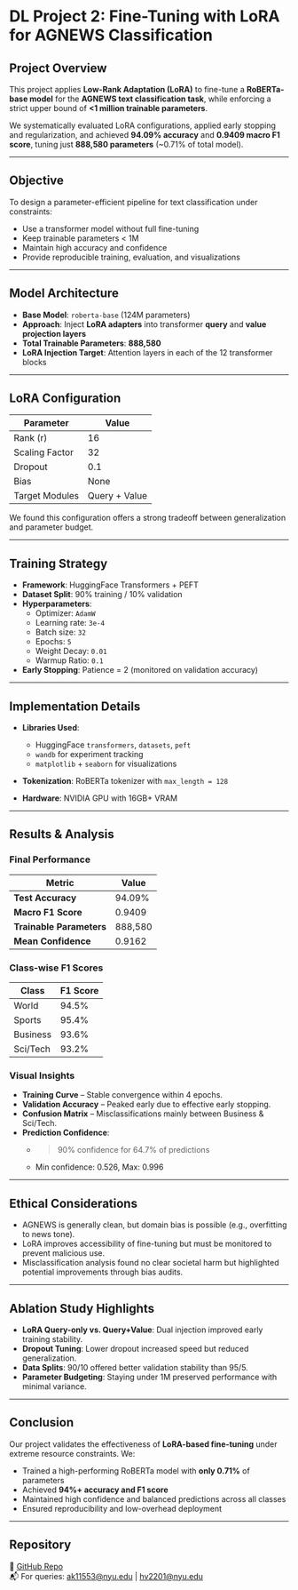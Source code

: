 # DL Project 2: Fine-Tuning with LoRA for AGNEWS Classification

## Project Overview

This project applies **Low-Rank Adaptation (LoRA)** to fine-tune a **RoBERTa-base model** for the **AGNEWS text classification task**, while enforcing a strict upper bound of **<1 million trainable parameters**.

We systematically evaluated LoRA configurations, applied early stopping and regularization, and achieved **94.09% accuracy** and **0.9409 macro F1 score**, tuning just **888,580 parameters** (~0.71% of total model).

---

## Objective

To design a parameter-efficient pipeline for text classification under constraints:

- Use a transformer model without full fine-tuning
- Keep trainable parameters < 1M
- Maintain high accuracy and confidence
- Provide reproducible training, evaluation, and visualizations

---

##  Model Architecture

- **Base Model**: `roberta-base` (124M parameters)
- **Approach**: Inject **LoRA adapters** into transformer **query** and **value projection layers**
- **Total Trainable Parameters**: **888,580**
- **LoRA Injection Target**: Attention layers in each of the 12 transformer blocks

---

## LoRA Configuration

| Parameter       | Value       |
|----------------|-------------|
| Rank (r)       | 16          |
| Scaling Factor | 32          |
| Dropout        | 0.1         |
| Bias           | None        |
| Target Modules | Query + Value |

We found this configuration offers a strong tradeoff between generalization and parameter budget.

---

## Training Strategy

- **Framework**: HuggingFace Transformers + PEFT
- **Dataset Split**: 90% training / 10% validation
- **Hyperparameters**:
  - Optimizer: `AdamW`
  - Learning rate: `3e-4`
  - Batch size: `32`
  - Epochs: `5`
  - Weight Decay: `0.01`
  - Warmup Ratio: `0.1`
- **Early Stopping**: Patience = 2 (monitored on validation accuracy)

---

## Implementation Details

- **Libraries Used**:
  - HuggingFace `transformers`, `datasets`, `peft`
  - `wandb` for experiment tracking
  - `matplotlib` + `seaborn` for visualizations

- **Tokenization**: RoBERTa tokenizer with `max_length = 128`

- **Hardware**: NVIDIA GPU with 16GB+ VRAM

---

## Results & Analysis

### Final Performance

| Metric                  | Value    |
|-------------------------|----------|
| **Test Accuracy**       | 94.09%   |
| **Macro F1 Score**      | 0.9409   |
| **Trainable Parameters**| 888,580  |
| **Mean Confidence**     | 0.9162   |

### Class-wise F1 Scores

| Class     | F1 Score |
|-----------|----------|
| World     | 94.5%    |
| Sports    | 95.4%    |
| Business  | 93.6%    |
| Sci/Tech  | 93.2%    |

### Visual Insights

- **Training Curve** – Stable convergence within 4 epochs.
- **Validation Accuracy** – Peaked early due to effective early stopping.
- **Confusion Matrix** – Misclassifications mainly between Business & Sci/Tech.
- **Prediction Confidence**:
  - >90% confidence for 64.7% of predictions
  - Min confidence: 0.526, Max: 0.996

---

## Ethical Considerations

- AGNEWS is generally clean, but domain bias is possible (e.g., overfitting to news tone).
- LoRA improves accessibility of fine-tuning but must be monitored to prevent malicious use.
- Misclassification analysis found no clear societal harm but highlighted potential improvements through bias audits.

---

## Ablation Study Highlights

- **LoRA Query-only vs. Query+Value**: Dual injection improved early training stability.
- **Dropout Tuning**: Lower dropout increased speed but reduced generalization.
- **Data Splits**: 90/10 offered better validation stability than 95/5.
- **Parameter Budgeting**: Staying under 1M preserved performance with minimal variance.

---

## Conclusion

Our project validates the effectiveness of **LoRA-based fine-tuning** under extreme resource constraints. We:

- Trained a high-performing RoBERTa model with **only 0.71%** of parameters
- Achieved **94%+ accuracy and F1 score**
- Maintained high confidence and balanced predictions across all classes
- Ensured reproducibility and low-overhead deployment

---

## Repository

🔗 [GitHub Repo](https://github.com/Abhi8602/Finetuning-with-Lora)  
📬 For queries: ak11553@nyu.edu | hv2201@nyu.edu
